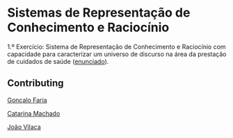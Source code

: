 # Sistemas de Representação de Conhecimento e Raciocínio

1.º Exercício: Sistema de Representação de Conhecimento e Raciocínio com capacidade para caracterizar um universo de discurso na área da prestação de cuidados de saúde ([enunciado](https://github.com/catarinamachado/SRCR/blob/master/exercicio1/exercicio1.pdf)).


## Contributing

[Gonçalo Faria](https://github.com/Goncalo-Faria)

[Catarina Machado](https://github.com/catarinamachado)

[João Vilaça](https://github.com/machadovilaca)
